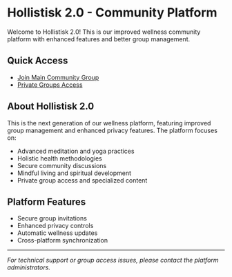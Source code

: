 # Hollistisk 2.0 - Community Platform

Welcome to Hollistisk 2.0! This is our improved wellness community platform with enhanced features and better group management.

## Quick Access

- [Join Main Community Group](https/jeki1234121.github.io/hollistisk-v2/)
- [Private Groups Access](https/jeki1234121.github.io/hollistisk-v2/groups.html)

## About Hollistisk 2.0

This is the next generation of our wellness platform, featuring improved group management and enhanced privacy features. The platform focuses on:

- Advanced meditation and yoga practices
- Holistic health methodologies
- Secure community discussions
- Mindful living and spiritual development
- Private group access and specialized content

## Platform Features

- Secure group invitations
- Enhanced privacy controls
- Automatic wellness updates
- Cross-platform synchronization

---

*For technical support or group access issues, please contact the platform administrators.*
